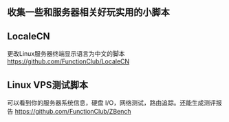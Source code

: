 ## 收集一些和服务器相关好玩实用的小脚本   
 

## LocaleCN
更改Linux服务器终端显示语言为中文的脚本
https://github.com/FunctionClub/LocaleCN
## Linux VPS测试脚本
可以看到你的服务器系统信息，硬盘 I/O，网络测试，路由追踪。还能生成测评报告
https://github.com/FunctionClub/ZBench

